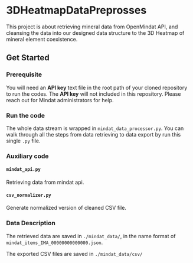 # 3DHeatmapDataPreprosses
This project is about retrieving mineral data from OpenMindat API, and cleansing the data into our designed data structure to the 3D Heatmap of mineral element coexistence.

## Get Started
### Prerequisite 
You will need an **API key** text file in the root path of your cloned repository to run the codes. The **API key** will not included in this repository. Please reach out for Mindat administrators for help.

### Run the code
The whole data stream is wrapped in `mindat_data_processor.py`. You can walk through all the steps from data retrieving to data export by run this single `.py` file.

### Auxiliary code

#### `mindat_api.py`
Retrieving data from mindat api.

#### `csv_normalizer.py`
Generate normalized version of cleaned CSV file.

### Data Description
The retrieved data are saved in `./mindat_data/`, in the name format of `mindat_items_IMA_00000000000000.json`.

The exported CSV files are saved in `./mindat_data/csv/`
